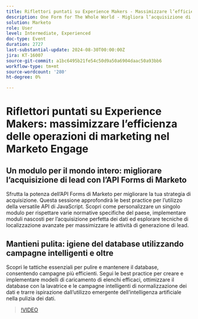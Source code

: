 ```yaml
---
title: Riflettori puntati su Experience Makers - Massimizzare l’efficienza delle operazioni di marketing nel Marketo Engage
description: One Form for The Whole World - Migliora l’acquisizione di lead con Marketo Forms APIHarness la potenza dell’API Forms di Marketo per migliorare la tua strategia di acquisizione di lead. Questa sessione approfondirà le best practice per l’utilizzo della versatile API di JavaScript. Scopri come personalizzare un singolo modulo per rispettare varie normative specifiche del paese, implementare moduli nascosti per l’acquisizione perfetta dei dati ed esplorare tecniche di localizzazione avanzate per massimizzare le attività di generazione di lead. Mantenere pulita l’igiene del database utilizzando campagne intelligenti e oltreScopri le tattiche essenziali per pulire e mantenere il database, consentendo campagne più efficienti. Segui le best practice per creare e implementare modelli di caricamento di elenchi efficaci, ottimizzare il database con la lavatrice e le campagne intelligenti di normalizzazione dei dati e trarre ispirazione dall’utilizzo emergente dell’intelligenza artificiale nella pulizia dei dati.
solution: Marketo
role: User
level: Intermediate, Experienced
doc-type: Event
duration: 2727
last-substantial-update: 2024-08-30T00:00:00Z
jira: KT-16007
source-git-commit: a1bc6495b21fe54c50d9a50a6904daac50a93bb6
workflow-type: tm+mt
source-wordcount: '280'
ht-degree: 0%

---
```



# Riflettori puntati su Experience Makers: massimizzare l’efficienza delle operazioni di marketing nel Marketo Engage

## Un modulo per il mondo intero: migliorare l’acquisizione di lead con l’API Forms di Marketo

Sfrutta la potenza dell’API Forms di Marketo per migliorare la tua strategia di acquisizione. Questa sessione approfondirà le best practice per l’utilizzo della versatile API di JavaScript. Scopri come personalizzare un singolo modulo per rispettare varie normative specifiche del paese, implementare moduli nascosti per l’acquisizione perfetta dei dati ed esplorare tecniche di localizzazione avanzate per massimizzare le attività di generazione di lead.

## Mantieni pulita: igiene del database utilizzando campagne intelligenti e oltre

Scopri le tattiche essenziali per pulire e mantenere il database, consentendo campagne più efficienti. Segui le best practice per creare e implementare modelli di caricamento di elenchi efficaci, ottimizzare il database con la lavatrice e le campagne intelligenti di normalizzazione dei dati e trarre ispirazione dall’utilizzo emergente dell’intelligenza artificiale nella pulizia dei dati.

>[!VIDEO](https://video.tv.adobe.com/v/3432953/?learn=on)
